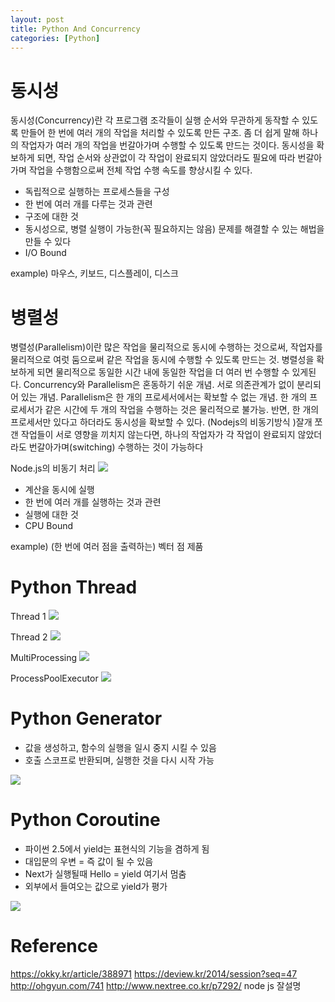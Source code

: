 ```yaml
---
layout: post
title: Python And Concurrency
categories: [Python]
---
```


# 동시성

동시성(Concurrency)란 각 프로그램 조각들이 실행 순서와 무관하게 동작할 수 있도록 만들어 한 번에 여러 개의 작업을 처리할 수 있도록 만든 구조. 좀 더 쉽게 말해 하나의 작업자가 여러 개의 작업을 번갈아가며 수행할 수 있도록 만드는 것이다. 동시성을 확보하게 되면, 작업 순서와 상관없이 각 작업이 완료되지 않았더라도 필요에 따라 번갈아 가며 작업을 수행함으로써 전체 작업 수행 속도를 향상시킬 수 있다.

- 독립적으로 실행하는 프로세스들을 구성
- 한 번에 여러 개를 다루는 것과 관련
- 구조에 대한 것
- 동시성으로, 병렬 실행이 가능한(꼭 필요하지는 않음) 문제를 해결할 수 있는 해법을 만들 수 있다
- I/O Bound

example) 마우스, 키보드, 디스플레이, 디스크

# 병렬성

병렬성(Parallelism)이란 많은 작업을 물리적으로 동시에 수행하는 것으로써, 작업자를 물리적으로 여럿 둠으로써 같은 작업을 동시에 수행할 수 있도록 만드는 것. 병렬성을 확보하게 되면 물리적으로 동일한 시간 내에 동일한 작업을 더 여러 번 수행할 수 있게된다. Concurrency와 Parallelism은 혼동하기 쉬운 개념. 서로 의존관계가 없이 분리되어 있는 개념. Parallelism은 한 개의 프로세서에서는 확보할 수 없는 개념. 한 개의 프로세서가 같은 시간에 두 개의 작업을 수행하는 것은 물리적으로 불가능. 반면, 한 개의 프로세서만 있다고 하더라도 동시성을 확보할 수 있다. (Nodejs의 비동기방식 )잘개 쪼갠 작업들이 서로 영향을 끼치지 않는다면, 하나의 작업자가 각 작업이 완료되지 않았더라도 번갈아가며(switching) 수행하는 것이 가능하다

Node.js의 비동기 처리
![](/assets/images/pythonAndConcurrency/1.png)

- 계산을 동시에 실행
- 한 번에 여러 개를 실행하는 것과 관련
- 실행에 대한 것
- CPU Bound

example) (한 번에 여러 점을 출력하는) 벡터 점 제품


# Python Thread
Thread 1
![](/assets/images/pythonAndConcurrency/2.png)

Thread 2
![](/assets/images/pythonAndConcurrency/3.png)

MultiProcessing
![](/assets/images/pythonAndConcurrency/4.png)

ProcessPoolExecutor
![](/assets/images/pythonAndConcurrency/5.png)


# Python Generator

- 값을 생성하고, 함수의 실행을 일시 중지 시킬 수 있음
- 호출 스코프로 반환되며, 실행한 것을 다시 시작 가능
  
![](/assets/images/pythonAndConcurrency/6.png)

# Python Coroutine
- 파이썬 2.5에서 yield는 표현식의 기능을 겸하게 됨
- 대입문의 우변 = 즉 값이 될 수 있음
- Next가 실행될때 Hello = yield 여기서 멈춤
- 외부에서 들여오는 값으로 yield가 평가

![](/assets/images/pythonAndConcurrency/7.png)


# Reference
https://okky.kr/article/388971
https://deview.kr/2014/session?seq=47
http://ohgyun.com/741
http://www.nextree.co.kr/p7292/  node js 잘설명
